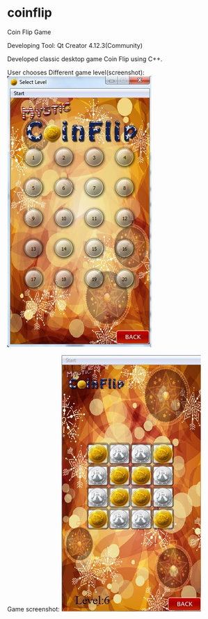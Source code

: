 # coinflip
Coin Flip Game

Developing Tool: Qt Creator 4.12.3(Community)

Developed classic desktop game Coin Flip using C++.

User chooses Different game level(screenshot):
![image](https://github.com/leimingg/coinflip/blob/master/ScreenShot/ChooseLevelCapture.JPG)


Game screenshot:
![image](https://github.com/leimingg/coinflip/blob/master/ScreenShot/GameCapture.JPG)


